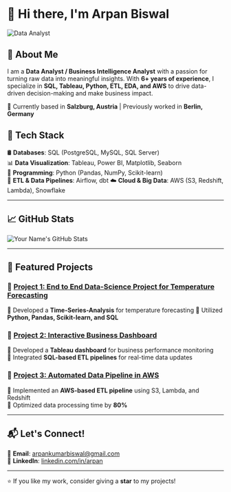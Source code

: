 # 👋 Hi there, I'm Arpan Biswal  

![Data Analyst](https://source.unsplash.com/1600x400/?data,technology,analytics)  

## 🚀 About Me  
I am a **Data Analyst / Business Intelligence Analyst** with a passion for turning raw data into meaningful insights. With **6+ years of experience**, I specialize in **SQL, Tableau, Python, ETL, EDA, and AWS** to drive data-driven decision-making and make business impact.   

📍 Currently based in **Salzburg, Austria** | Previously worked in **Berlin, Germany**  

## 🔧 Tech Stack  
🛢 **Databases**: SQL (PostgreSQL, MySQL, SQL Server)  
📊 **Data Visualization**: Tableau, Power BI, Matplotlib, Seaborn  
🐍 **Programming**: Python (Pandas, NumPy, Scikit-learn)  
🔄 **ETL & Data Pipelines**: Airflow, dbt 
☁️ **Cloud & Big Data**: AWS (S3, Redshift, Lambda), Snowflake  

---

## 📈 GitHub Stats  
![Your Name's GitHub Stats](https://github-readme-stats.vercel.app/api?username=YourGitHubUsername&show_icons=true&theme=radical)  

---

## 📂 Featured Projects  
### 🔹 [Project 1: End to End Data-Science Project for Temperature Forecasting](https://github.com/arpann84/End-to-End-Data-Science-Project-Time-Series-Analysis-for-Temperature-Forecasting-using-ARIMA-Model)  
🔹 Developed a **Time-Series-Analysis** for temperature forecasting 
🔹 Utilized **Python, Pandas, Scikit-learn, and SQL**  

### 🔹 [Project 2: Interactive Business Dashboard](https://github.com/yourusername/project2)  
🔹 Developed a **Tableau dashboard** for business performance monitoring  
🔹 Integrated **SQL-based ETL pipelines** for real-time data updates  

### 🔹 [Project 3: Automated Data Pipeline in AWS](https://github.com/yourusername/project3)  
🔹 Implemented an **AWS-based ETL pipeline** using S3, Lambda, and Redshift  
🔹 Optimized data processing time by **80%**  

---

## 📬 Let's Connect!  
📧 **Email**: arpankumarbiswal@gmail.com  
💼 **LinkedIn**: [linkedin.com/in/arpan](https://www.linkedin.com/in/arpan-biswal-4a7169215/) 

---

⭐ If you like my work, consider giving a **star** to my projects!  
